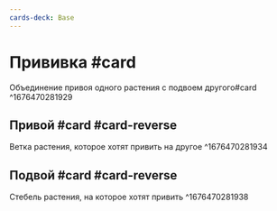 ```yaml
---
cards-deck: Base
---
```


# Прививка #card 
Объединение привоя одного растения с подвоем другого#card
^1676470281929

## Привой #card #card-reverse 
Ветка растения, которое хотят привить на другое
^1676470281934

## Подвой #card #card-reverse 
Стебель растения, на которое хотят привить
^1676470281938
